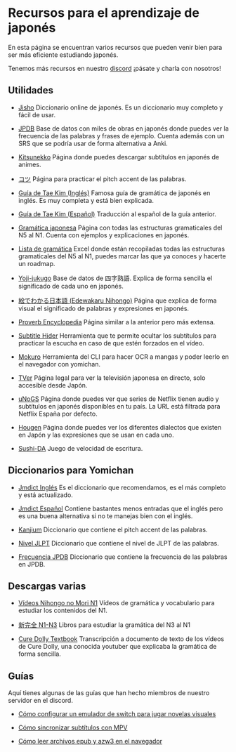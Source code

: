 # Recursos para el aprendizaje de japonés

En esta página se encuentran varios recursos que pueden venir bien para ser más eficiente estudiando japonés.

Tenemos más recursos en nuestro [discord](https://discord.gg/y8P7mpDTcB) ¡pásate y charla con nosotros!

## Utilidades

- [Jisho](https://jisho.org/) Diccionario online de japonés. Es un diccionario muy completo y fácil de usar.

- [JPDB](https://jpdb.io/) Base de datos con miles de obras en japonés donde puedes ver la frecuencia de las palabras y frases de ejemplo. Cuenta además con un SRS que se podría usar de forma alternativa a Anki.

- [Kitsunekko](https://kitsunekko.net/dirlist.php?dir=subtitles%2Fjapanese%2F) Página donde puedes descargar subtítulos en japonés de animes.

- [コツ](https://kotu.io/tests/pitchaccent/minimalpairs) Página para practicar el pitch accent de las palabras.

- [Guía de Tae Kim (Inglés)](http://www.guidetojapanese.org/learn/grammar) Famosa guía de gramática de japonés en inglés. Es muy completa y está bien explicada.

- [Guía de Tae Kim (Español)](https://www.guidetojapanese.org/spanish/index.html) Traducción al español de la guía anterior.

- [Gramática japonesa](https://nihongokyoshi-net.com/jlpt-grammars/) Página con todas las estructuras gramaticales del N5 al N1. Cuenta con ejemplos y explicaciones en japonés.

- [Lista de gramática](https://docs.google.com/spreadsheets/d/13Y5mKuSCD6lbzUHEd41BOw6lXNSPtvQKQClZFKjsY84/edit#gid=0) Excel donde están recopiladas todas las estructuras gramaticales del N5 al N1, puedes marcar las que ya conoces y hacerte un roadmap.

- [Yoji-jukugo](https://yoji-jukugo.com/) Base de datos de 四字熟語. Explica de forma sencilla el significado de cada uno en japonés.

- [絵でわかる日本語 (Edewakaru Nihongo)](https://edewakarunihongo.com/) Página que explica de forma visual el significado de palabras y expresiones en japonés.

- [Proverb Encyclopedia](https://proverb-encyclopedia.com/) Página similar a la anterior pero más extensa.

- [Subtitle Hider](https://xcaocao.github.io/SubtitleHider/) Herramienta que te permite ocultar los subtítulos para practicar la escucha en caso de que estén forzados en el vídeo.

- [Mokuro](https://github.com/kha-white/mokuro) Herramienta del CLI para hacer OCR a mangas y poder leerlo en el navegador con yomichan.

- [TVer](https://tver.jp/) Página legal para ver la televisión japonesa en directo, solo accesible desde Japón.

- [uNoGS](https://unogs.com/search/?country_andorunique=or&start_year=1900&end_year=2022&end_rating=10&genrelist=&type=Series&audio=Japanese&subtitle=Japanese&audiosubtitle_andor=or&countrylist=270) Página donde puedes ver que series de Netflix tienen audio y subtítulos en japonés disponibles en tu país. La URL está filtrada para Netflix España por defecto.

- [Hougen](https://hougen.u-biq.org/japanese.html) Página donde puedes ver los diferentes dialectos que existen en Japón y las expresiones que se usan en cada uno.

- [Sushi-DA](https://sushida.net/play.html) Juego de velocidad de escritura.

## Diccionarios para Yomichan

- [Jmdict Inglés](https://github.com/FooSoft/yomichan/raw/dictionaries/jmdict_english.zip) Es el diccionario que recomendamos, es el más completo y está actualizado.

- [Jmdict Español](https://github.com/FooSoft/yomichan/raw/dictionaries/jmdict_spanish.zip) Contiene bastantes menos entradas que el inglés pero es una buena alternativa si no te manejas bien con el inglés.

- [Kanjium](https://github.com/FooSoft/yomichan/raw/dictionaries/kanjium_pitch_accents.zip) Diccionario que contiene el pitch accent de las palabras.

- [Nivel JLPT](https://github.com/stephenmk/yomichan-jlpt-vocab/releases/tag/rev.JLPT%3B2022-01-30) Diccionario que contiene el nivel de JLPT de las palabras.

- [Frecuencia JPDB](https://github.com/MarvNC/jpdb-freq-list/releases/tag/2022-05-09) Diccionario que contiene la frecuencia de las palabras en JPDB.

## Descargas varias

- [Vídeos Nihongo no Mori N1](https://link.ajr.moe/upshavesion) Vídeos de gramática y vocabulario para estudiar los contenidos del N1.

- [新完全 N1-N3](https://link.ajr.moe/monotoopnment) Libros para estudiar la gramática del N3 al N1

- [Cure Dolly Textbook](https://docs.google.com/document/d/1OwVPStFrXRjXvzmrFQUfXpEiPNspYq6JYxA4zDTlhPM/edit) Transcripción a documento de texto de los vídeos de Cure Dolly, una conocida youtuber que explicaba la gramática de forma sencilla.

## Guías

Aquí tienes algunas de las guías que han hecho miembros de nuestro servidor en el discord.

- [Cómo configurar un emulador de switch para jugar novelas visuales](https://discord.com/channels/654351832734498836/756846117567594516/870059607685464065)

- [Cómo sincronizar subtítulos con MPV](https://discord.com/channels/654351832734498836/654363913470738462/846332266514087956)

- [Cómo leer archivos epub y azw3 en el navegador](https://discord.com/channels/654351832734498836/654363913470738462/825988054253830194)
